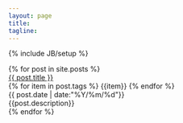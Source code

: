 ```yaml
---
layout: page
title: 
tagline: 
---
```

{% include JB/setup %}

<div class="blog-outline">
	{% for post in site.posts %}
	<div class="post-outline">
		<div class="post-array">
			<div class="array-left">
				<div class="post-header">
				<a href="{{ post.url }}">{{ post.title }}</a>
				</div>
				<div class="tags">
				{% for item in post.tags %}
					<span class="label label-primary">{{item}}</span>
				{% endfor %}
				</div>
			</div>
			<div class="array-right">
				{{ post.date | date:"%Y/%m/%d"}}
			</div>
		</div>
		<div class="post-description">{{post.description}}</div>
	</div>
	<div class="gap-line"></div>
	{% endfor %}
</div>